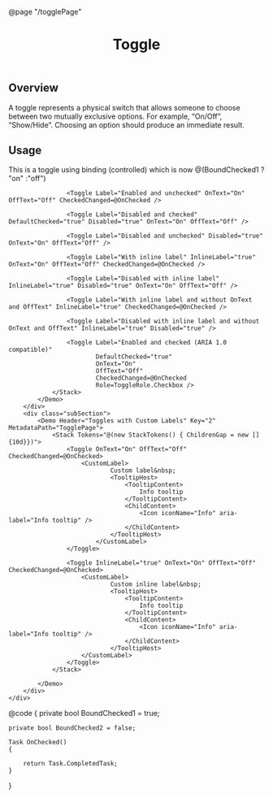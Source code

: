 ﻿@page "/togglePage"

<header class="root">
    <h1 class="title">Toggle</h1>
</header>
<div class="section" style="transition-delay: 0s;">
    <div id="overview" tabindex="-1">
        <h2 class="subHeading hiddenContent">Overview</h2>
    </div>
    <div class="content">
        <div class="ms-Markdown">
            <p>
                A toggle represents a physical switch that allows someone to choose between two mutually exclusive options.  For example, “On/Off”, “Show/Hide”. Choosing an option should produce an immediate result.
            </p>
        </div>
    </div>
</div>
<div class="section" style="transition-delay: 0s;">
    <div id="overview" tabindex="-1">
        <h2 class="subHeading">Usage</h2>
    </div>
    <div>
        <div class="subSection">
            <Demo Header="Bound Toggles" Key="0" MetadataPath="TogglePage">
                <Stack Tokens="@(new StackTokens() { ChildrenGap = new [] {10d}})">
                    <Label>This is a toggle using binding (controlled) which is now @(BoundChecked1 ? "on" :"off")</Label>
                    <Toggle @bind-Checked=@BoundChecked1 OnText="On!" OffText="Off!" />
                    <Toggle @bind-Checked=@BoundChecked2 OnText="On!" OffText="Off!" Label="This is a toggle using binding." />
                </Stack>
            </Demo>
        </div>
        <div class="subSection">
            <Demo Header="Basic Toggles" Key="1" MetadataPath="TogglePage">
                <Stack Tokens="@(new StackTokens() { ChildrenGap = new [] {10d}})">
                    <Toggle Label="Enabled and checked" DefaultChecked="true" OnText="On" OffText="Off" CheckedChanged=@OnChecked />

                    <Toggle Label="Enabled and unchecked" OnText="On" OffText="Off" CheckedChanged=@OnChecked />

                    <Toggle Label="Disabled and checked" DefaultChecked="true" Disabled="true" OnText="On" OffText="Off" />

                    <Toggle Label="Disabled and unchecked" Disabled="true" OnText="On" OffText="Off" />

                    <Toggle Label="With inline label" InlineLabel="true" OnText="On" OffText="Off" CheckedChanged=@OnChecked />

                    <Toggle Label="Disabled with inline label" InlineLabel="true" Disabled="true" OnText="On" OffText="Off" />

                    <Toggle Label="With inline label and without OnText and OffText" InlineLabel="true" CheckedChanged=@OnChecked />

                    <Toggle Label="Disabled with inline label and without OnText and OffText" InlineLabel="true" Disabled="true" />

                    <Toggle Label="Enabled and checked (ARIA 1.0 compatible)"
                            DefaultChecked="true"
                            OnText="On"
                            OffText="Off"
                            CheckedChanged=@OnChecked
                            Role=ToggleRole.Checkbox />
                </Stack>
            </Demo>
        </div>
        <div class="subSection">
            <Demo Header="Toggles with Custom Labels" Key="2" MetadataPath="TogglePage">
                <Stack Tokens="@(new StackTokens() { ChildrenGap = new [] {10d}})">
                    <Toggle OnText="On" OffText="Off" CheckedChanged=@OnChecked>
                        <CustomLabel>
                                Custom label&nbsp;
                                <TooltipHost>
                                    <TooltipContent>
                                        Info tooltip
                                    </TooltipContent>
                                    <ChildContent>
                                        <Icon iconName="Info" aria-label="Info tooltip" />
                                    </ChildContent>
                                </TooltipHost>
                            </CustomLabel>
                    </Toggle>

                    <Toggle InlineLabel="true" OnText="On" OffText="Off" CheckedChanged=@OnChecked>
                        <CustomLabel>
                                Custom inline label&nbsp;
                                <TooltipHost>
                                    <TooltipContent>
                                        Info tooltip
                                    </TooltipContent>
                                    <ChildContent>
                                        <Icon iconName="Info" aria-label="Info tooltip" />
                                    </ChildContent>
                                </TooltipHost>
                        </CustomLabel>
                    </Toggle>
                </Stack>

            </Demo>
        </div>
    </div>
</div>

@code {
    private bool BoundChecked1 = true;

    private bool BoundChecked2 = false;

    Task OnChecked()
    {

        return Task.CompletedTask;
    }

}
